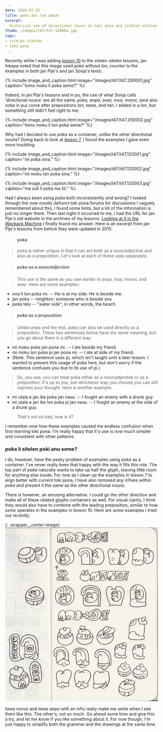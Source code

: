 ```yaml
---
date: 2020-07-25
title: poka anu lon poka?
excerpt:
  historical use of directional nouns in toki pona and sitelen sitelen
thumb: /images/t47/t47.120004.jpg
tags:
- sitelen sitelen
- toki pona
---
```


Recently while I was adding [lesson 10](/toki-pona/lesson-10/) to the sitelen sitelen lessons, jan Inkepa noted that this image used _poka_ without _lon_, counter to the examples in both jan Pije's and jan Sonja's texts:

{% include image_and_caption.html image="/images/t47/t47.200001.jpg" caption="tomo moku li poka seme?" %}

Indeed, in jan Pije's lessons and in pu, the use of what Sonja calls 'directional nouns' are all the same: _poka, anpa, sewi, insa, monsi_, (and also _noka_ in pu) come after prepositions _lon, tawa, and tan_. I added in a _lon_, but something still didn't feel right to me:

{% include image_and_caption.html image="/images/t47/t47.200002.jpg" caption="tomo moku li lon poka seme?" %}

Why had I decided to use _poka_ as a container, unlike the other directional nouns?  Going back to look at [lesson 7](/toki-pona/lesson-7/), I found the examples I gave even more troubling:

{% include image_and_caption.html image="/images/t47/t47.120001.jpg" caption="mi poka sina." %}

{% include image_and_caption.html image="/images/t47/t47.120002.jpg" caption="mi moku lon poka sina." %}

{% include image_and_caption.html image="/images/t47/t47.120003.jpg" caption="ma suli li poka ma lili." %}

Had I always been using _poka_ both inconsistently _and_ wrong?  I looked through the now mostly defunct toki pona forums for discussions I vaguely remembered about this, I found some hints, but a lot of the information is just no longer there.  Then last night it occurred to me, I had the URL for jan Pije's old website in the archives of my lessons.  [Looking at it in the Wayback Machine](https://web.archive.org/web/20141009053259/http://tokipona.net/tp/janpije/lesson/lesson7.html) I finally found my answer.  Here is an excerpt from jan Pije's lessons from before they were updated in 2015:

> #### poka

> poka is rather unique in that it can act both as a noun/adjective and also as a preposition. Let's look at each of these uses separately.

> ##### poka as a noun/adjective

> This use is the same as you saw earlier in anpa, insa, monsi, and sewi. Here are some examples:
   - ona li lon poka mi. -- He is at my side. He is beside me.
   - jan poka -- neighbor; someone who is beside you
   - poka telo -- "water side"; in other words, the beach

> ##### poka as a preposition

> Unlike anpa and the rest, poka can also be used directly as a preposition. These two sentences below have the same meaning, but you go about them in a different way:
   - mi moku poka jan pona mi. -- I ate beside my friend.
   - mi moku lon poka pi jan pona mi. -- I ate at side of my friend.
   - (Note: This sentence uses pi, which isn't taught until a later lesson. I wanted to present this usage of poka here, but don't worry if the sentence confuses you due to its use of pi.)

> So, you see, you can treat poka either as a noun/adjective or as a preposition. It's up to you, but whichever way you choose you can still express your thought. Here is another example:
   - mi utala e jan ike poka jan nasa. -- I fought an enemy with a drunk guy.
   - mi utala e jan ike lon poka pi jan nasa. -- I fought an enemy at the side of a drunk guy.

> That's not so bad, now is it?

I remember now how these examples caused me endless confusion when first learning toki pona.  I'm really happy that it's use is now much simpler and consistent with other patterns.

### poka li sitelen poki anu seme?

I do, however, have the pesky problem of examples using _poka_ as a container. I've never really been that happy with the way it fills this role. The top part of _poka_ naturally wants to take up half the glyph, leaving little room for anything else inside. For now as I clean up the examples in lesson 7 to align better with current toki pona, I have also removed any infixes within _poka_ and present it the same as the other directional nouns.

There is however, an amusing alternative.  I could go the other direction and make all of these related glyphs containers as well. For visual clarity, I think they would also have to combine with the leading preposition, similar to how _seme_ operates in the examples in lesson 10. Here are some examples I tried out recently:

{: .wrapper__center-image}
![location containers](/images/t47/t47.200722.jpg)

_tawa monsi_ and _tawa anpa_ with an infix really make me smile when I see them like this. The other's, not so much.  Go ahead some time and give this a try, and let me know if you like something about it. For now though, I'm just happy to simplify both the grammar and the drawings at the same time.


